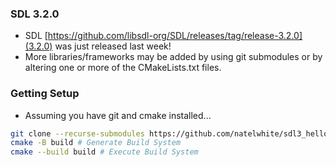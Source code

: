 ### SDL 3.2.0
- SDL [https://github.com/libsdl-org/SDL/releases/tag/release-3.2.0](3.2.0) was just released last week! 
- More libraries/frameworks may be added by using git submodules or by altering one or more of the CMakeLists.txt files. 

### Getting Setup
- Assuming you have git and cmake installed...
```sh
git clone --recurse-submodules https://github.com/natelwhite/sdl3_hello_world.git
cmake -B build # Generate Build System
cmake --build build # Execute Build System
```
